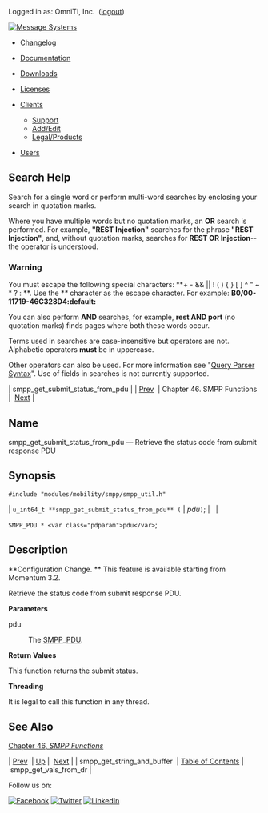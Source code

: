 Logged in as: OmniTI, Inc.  ([logout](https://support.messagesystems.com/logout.php))

[![Message Systems](https://support.messagesystems.com/images/ms-white205.png)](https://support.messagesystems.com/start.php) 

*   [Changelog](https://support.messagesystems.com/start.php?show=changelog)
*   [Documentation](https://support.messagesystems.com/docs/)
*   [Downloads](https://support.messagesystems.com/start.php)

*   [Licenses](https://support.messagesystems.com/license_summary.php)
*   <a href="">Clients</a>
    *   [Support](https://support.messagesystems.com/cs.php)
    *   [Add/Edit](https://support.messagesystems.com/edit_client.php)
    *   [Legal/Products](https://support.messagesystems.com/edit_products.php)
*   [Users](https://support.messagesystems.com/edit_customer.php)

## Search Help

Search for a single word or perform multi-word searches by enclosing your search in quotation marks.

Where you have multiple words but no quotation marks, an **OR** search is performed. For example, **"REST Injection"** searches for the phrase **"REST Injection"**, and, without quotation marks, searches for **REST OR Injection**--the operator is understood.

### Warning

You must escape the following special characters: **+ - && || ! ( ) { } [ ] ^ " ~ * ? : \**. Use the **\** character as the escape character. For example: **B0/00-11719-46C328D4\:default\:**

You can also perform **AND** searches, for example, **rest AND port** (no quotation marks) finds pages where both these words occur.

Terms used in searches are case-insensitive but operators are not. Alphabetic operators **must** be in uppercase.

Other operators can also be used. For more information see "[Query Parser Syntax](https://lucene.apache.org/core/old_versioned_docs/versions/3_0_0/queryparsersyntax.html)". Use of fields in searches is not currently supported.

| smpp_get_submit_status_from_pdu |
| [Prev](apis.smpp_get_string_and_buffer.php)  | Chapter 46. SMPP Functions |  [Next](apis.smpp_get_vals_from_dr.php) |

<a name="apis.smpp_get_submit_status_from_pdu"></a>
## Name

smpp_get_submit_status_from_pdu — Retrieve the status code from submit response PDU

## Synopsis

`#include "modules/mobility/smpp/smpp_util.h"`

| `u_int64_t **smpp_get_submit_status_from_pdu** (` | <var class="pdparam">pdu</var>`)`; |   |

`SMPP_PDU * <var class="pdparam">pdu</var>`;<a name="idp33931312"></a>
## Description

**Configuration Change. ** This feature is available starting from Momentum 3.2.

Retrieve the status code from submit response PDU.

**Parameters**

<dl class="variablelist">

<dt>pdu</dt>

<dd>

The [SMPP_PDU](structs.smpp_pdu.php "68.79. SMPP_PDU").

</dd>

</dl>

**Return Values**

This function returns the submit status.

**Threading**

It is legal to call this function in any thread.

<a name="idp33939648"></a>
## See Also

[Chapter 46, *SMPP Functions*](smpp.php "Chapter 46. SMPP Functions") 

| [Prev](apis.smpp_get_string_and_buffer.php)  | [Up](smpp.php) |  [Next](apis.smpp_get_vals_from_dr.php) |
| smpp_get_string_and_buffer  | [Table of Contents](index.php) |  smpp_get_vals_from_dr |

Follow us on:

[![Facebook](https://support.messagesystems.com/images/icon-facebook.png)](http://www.facebook.com/messagesystems) [![Twitter](https://support.messagesystems.com/images/icon-twitter.png)](http://twitter.com/#!/MessageSystems) [![LinkedIn](https://support.messagesystems.com/images/icon-linkedin.png)](http://www.linkedin.com/company/message-systems)
